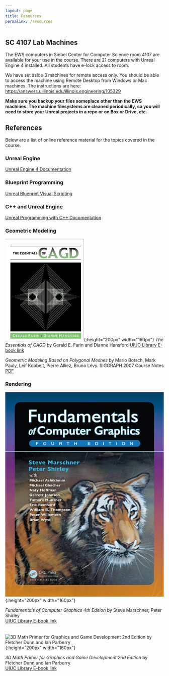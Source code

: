 ```yaml
---
layout: page
title: Resources
permalink: /resources
---
```


## SC 4107 Lab Machines

The EWS computers in Siebel Center for Computer Science room 4107 are available  for your use in the course. There are 21 computers with Unreal Engine 4 installed. All students have e-lock access to room. 

We have set aside 3 machines for remote access only. You should be able to access the machine using Remote Desktop from Windows or Mac machines. The instructions are here: https://answers.uillinois.edu/illinois.engineering/105329

**Make sure you backup your files someplace other than the EWS machines. The machine filesystems are cleaned periodically, so you will need to store your Unreal  projects in a repo or on Box or Drive, etc.**

## References

Below are a list of online reference material for the topics covered in the course.

### Unreal Engine

[Unreal Engine 4 Documentation](https://docs.unrealengine.com/4.27/en-US/)

### Blueprint Programming 

[Unreal Blueprint Visual Scripting](https://docs.unrealengine.com/4.27/en-US/ProgrammingAndScripting/Blueprints/)

### C++ and Unreal Engine

[Unreal Programming with C++ Documentation](https://docs.unrealengine.com/4.27/en-US/ProgrammingAndScripting/ProgrammingWithCPP/)

### Geometric Modeling
![Essentials of CAGD](/img/cagd.jpg){:height="200px" width="160px"}
_The Essentials of CAGD_ by  Gerald E. Farin and Dianne Hansford
[UIUC Library E-book link](https://i-share-uiu.primo.exlibrisgroup.com/permalink/01CARLI_UIU/gpjosq/alma99888760512205899)

_Geometric Modeling Based on Polygonal Meshes_ by  Mario Botsch,  Mark Pauly, Leif Kobbelt,  Pierre Alliez, Bruno Lévy. 
SIGGRAPH 2007 Course Notes [PDF](https://github.com/illinois-cs498gd/illinois-cs498gd.github.io/raw/main/Papers/2007_Meshes_Pauly_course_c23-reduced.pdf)

### Rendering

![Fundamentals of Computer Graphics 4th Edition by Steve Marschner, Peter Shirley](/img/shirley.jpg){:height="200px" width="160px"}

_Fundamentals of Computer Graphics 4th Edition_ by Steve Marschner, Peter Shirley  
[UIUC Library E-book link](https://i-share-uiu.primo.exlibrisgroup.com/permalink/01CARLI_UIU/gpjosq/alma99945011412205899)
<br/>
<br/>
<br/>
![3D Math Primer for Graphics and Game Development 2nd Edition by Fletcher Dunn and Ian Parberry](/img/3dmath.jpg){:height="200px" width="160px"}

_3D Math Primer for Graphics and Game Development 2nd Edition_ by Fletcher Dunn and Ian Parberry <br/>
[UIUC Library E-book link](https://i-share-uiu.primo.exlibrisgroup.com/permalink/01CARLI_UIU/gpjosq/alma99671950512205899)



